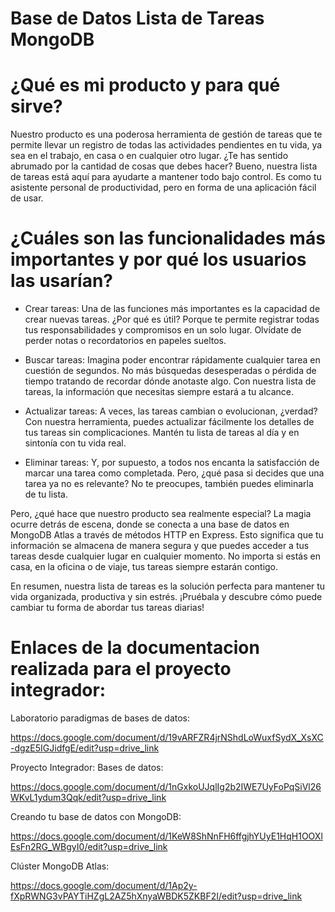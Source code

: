 # Base de Datos Lista de Tareas MongoDB

# ¿Qué es mi producto y para qué sirve?

Nuestro producto es una poderosa herramienta de gestión de tareas que te permite llevar un registro de todas las actividades pendientes en tu vida, ya sea en el trabajo, en casa o en cualquier otro lugar. ¿Te has sentido abrumado por la cantidad de cosas que debes hacer? Bueno, nuestra lista de tareas está aquí para ayudarte a mantener todo bajo control. Es como tu asistente personal de productividad, pero en forma de una aplicación fácil de usar.

# ¿Cuáles son las funcionalidades más importantes y por qué los usuarios las usarían?

- Crear tareas: Una de las funciones más importantes es la capacidad de crear nuevas tareas. ¿Por qué es útil? Porque te permite registrar todas tus responsabilidades y compromisos en un solo lugar. Olvídate de perder notas o recordatorios en papeles sueltos.

- Buscar tareas: Imagina poder encontrar rápidamente cualquier tarea en cuestión de segundos. No más búsquedas desesperadas o pérdida de tiempo tratando de recordar dónde anotaste algo. Con nuestra lista de tareas, la información que necesitas siempre estará a tu alcance.

- Actualizar tareas: A veces, las tareas cambian o evolucionan, ¿verdad? Con nuestra herramienta, puedes actualizar fácilmente los detalles de tus tareas sin complicaciones. Mantén tu lista de tareas al día y en sintonía con tu vida real.

- Eliminar tareas: Y, por supuesto, a todos nos encanta la satisfacción de marcar una tarea como completada. Pero, ¿qué pasa si decides que una tarea ya no es relevante? No te preocupes, también puedes eliminarla de tu lista.

Pero, ¿qué hace que nuestro producto sea realmente especial? La magia ocurre detrás de escena, donde se conecta a una base de datos en MongoDB Atlas a través de métodos HTTP en Express. Esto significa que tu información se almacena de manera segura y que puedes acceder a tus tareas desde cualquier lugar en cualquier momento. No importa si estás en casa, en la oficina o de viaje, tus tareas siempre estarán contigo.

En resumen, nuestra lista de tareas es la solución perfecta para mantener tu vida organizada, productiva y sin estrés. ¡Pruébala y descubre cómo puede cambiar tu forma de abordar tus tareas diarias!

# Enlaces de la documentacion realizada para el proyecto integrador:

Laboratorio paradigmas de bases de datos:

https://docs.google.com/document/d/19vARFZR4jrNShdLoWuxfSydX_XsXC-dgzE5IGJidfgE/edit?usp=drive_link

Proyecto Integrador: Bases de datos:

https://docs.google.com/document/d/1nGxkoUJqlIg2b2IWE7UyFoPqSiVl26WKvL1ydum3Qqk/edit?usp=drive_link

Creando tu base de datos con MongoDB:

https://docs.google.com/document/d/1KeW8ShNnFH6ffgjhYUyE1HqH1OOXlEsFn2RG_WBgyI0/edit?usp=drive_link

Clúster MongoDB Atlas:

https://docs.google.com/document/d/1Ap2y-fXpRWNG3vPAYTiHZgL2AZ5hXnyaWBDK5ZKBF2I/edit?usp=drive_link
